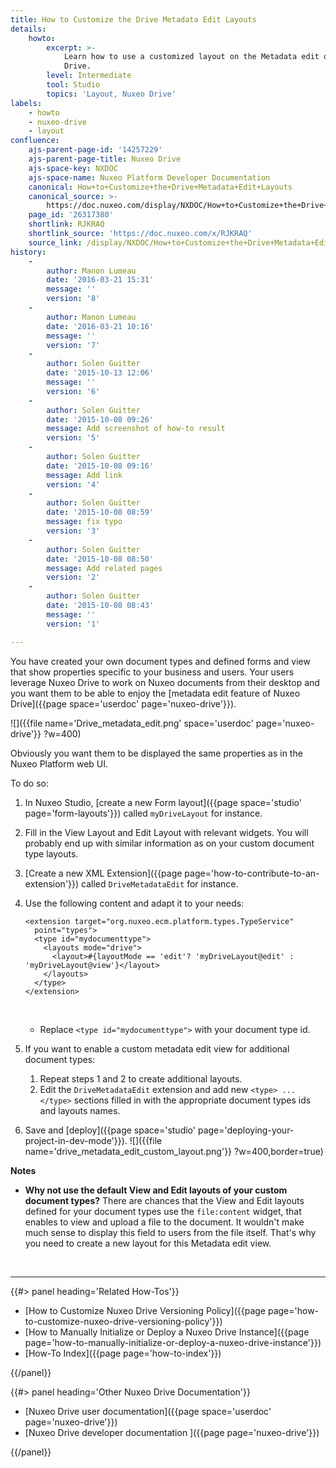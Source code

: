```yaml
---
title: How to Customize the Drive Metadata Edit Layouts
details:
    howto:
        excerpt: >-
            Learn how to use a customized layout on the Metadata edit of Nuxeo
            Drive.
        level: Intermediate
        tool: Studio
        topics: 'Layout, Nuxeo Drive'
labels:
    - howto
    - nuxeo-drive
    - layout
confluence:
    ajs-parent-page-id: '14257229'
    ajs-parent-page-title: Nuxeo Drive
    ajs-space-key: NXDOC
    ajs-space-name: Nuxeo Platform Developer Documentation
    canonical: How+to+Customize+the+Drive+Metadata+Edit+Layouts
    canonical_source: >-
        https://doc.nuxeo.com/display/NXDOC/How+to+Customize+the+Drive+Metadata+Edit+Layouts
    page_id: '26317380'
    shortlink: RJKRAQ
    shortlink_source: 'https://doc.nuxeo.com/x/RJKRAQ'
    source_link: /display/NXDOC/How+to+Customize+the+Drive+Metadata+Edit+Layouts
history:
    - 
        author: Manon Lumeau
        date: '2016-03-21 15:31'
        message: ''
        version: '8'
    - 
        author: Manon Lumeau
        date: '2016-03-21 10:16'
        message: ''
        version: '7'
    - 
        author: Solen Guitter
        date: '2015-10-13 12:06'
        message: ''
        version: '6'
    - 
        author: Solen Guitter
        date: '2015-10-08 09:26'
        message: Add screenshot of how-to result
        version: '5'
    - 
        author: Solen Guitter
        date: '2015-10-08 09:16'
        message: Add link
        version: '4'
    - 
        author: Solen Guitter
        date: '2015-10-08 08:59'
        message: fix typo
        version: '3'
    - 
        author: Solen Guitter
        date: '2015-10-08 08:50'
        message: Add related pages
        version: '2'
    - 
        author: Solen Guitter
        date: '2015-10-08 08:43'
        message: ''
        version: '1'

---
```

You have created your own document types and defined forms and view that show properties specific to your business and users. Your users leverage Nuxeo Drive to work on Nuxeo documents from their desktop and you want them to be able to enjoy the [metadata edit feature of Nuxeo Drive]({{page space='userdoc' page='nuxeo-drive'}}).

![]({{file name='Drive_metadata_edit.png' space='userdoc' page='nuxeo-drive'}} ?w=400)

Obviously you want them to be displayed the same properties as in the Nuxeo Platform web UI.

To do so:

1.  In Nuxeo Studio, [create a new Form layout]({{page space='studio' page='form-layouts'}}) called&nbsp;`myDriveLayout` for instance.
2.  Fill in the View Layout and Edit Layout with relevant widgets.
    You will probably end up with similar information as on your custom document type layouts.
3.  [Create a new XML Extension]({{page page='how-to-contribute-to-an-extension'}}) called&nbsp;`DriveMetadataEdit` for instance.
4.  Use the following content and adapt it to your needs:

    ```
    <extension target="org.nuxeo.ecm.platform.types.TypeService"
      point="types">
      <type id="mydocumenttype">
        <layouts mode="drive">
          <layout>#{layoutMode == 'edit'? 'myDriveLayout@edit' : 'myDriveLayout@view'}</layout>
        </layouts>
      </type>
    </extension>
    ```

    &nbsp;

    *   Replace&nbsp;`<type id="mydocumenttype">` with your document type id.
5.  If you want to enable a custom metadata edit view for additional document types:
    1.  Repeat steps 1 and 2 to create additional layouts.
    2.  Edit the `DriveMetadataEdit` extension and add new `<type> ... </type>` sections filled in with the appropriate document types ids and layouts names.
6.  Save and [deploy]({{page space='studio' page='deploying-your-project-in-dev-mode'}}).
    ![]({{file name='drive_metadata_edit_custom_layout.png'}} ?w=400,border=true)

**Notes**

*   **Why not use the default View and Edit layouts of your custom document types?**
    There are chances that the View and Edit layouts defined for your document types use the `file:content` widget, that enables to view and upload a file to the document. It wouldn't make much sense to display this field to users from the file itself. That's why you need to create a new layout for this Metadata edit view.

&nbsp;

* * *

<div class="row" data-equalizer data-equalize-on="medium"><div class="column medium-6">{{#> panel heading='Related How-Tos'}}

*   [How to Customize Nuxeo Drive Versioning Policy]({{page page='how-to-customize-nuxeo-drive-versioning-policy'}})
*   [How to Manually Initialize or Deploy a Nuxeo Drive Instance]({{page page='how-to-manually-initialize-or-deploy-a-nuxeo-drive-instance'}})
*   [How-To Index]({{page page='how-to-index'}})

{{/panel}}</div><div class="column medium-6">{{#> panel heading='Other Nuxeo Drive Documentation'}}

*   [Nuxeo Drive user documentation]({{page space='userdoc' page='nuxeo-drive'}})
*   [Nuxeo Drive developer documentation
    ]({{page page='nuxeo-drive'}})

{{/panel}}</div></div>